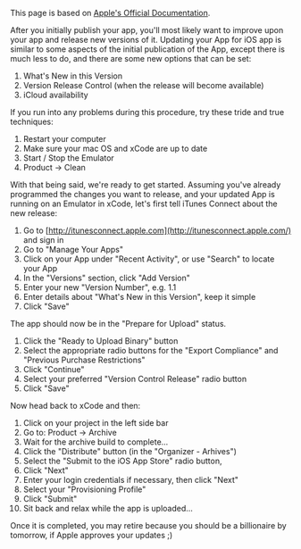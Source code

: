 This page is based on [Apple's Official Documentation](https://developer.apple.com/library/ios/documentation/LanguagesUtilities/Conceptual/iTunesConnect_Guide/Chapters/ReplacingYourAppWithANewVersion.html#//apple_ref/doc/uid/TP40011225-CH14).

After you initially publish your app, you'll most likely want to improve upon your app and release new versions of it. Updating your App for iOS app is similar to some aspects of the initial publication of the App, except there is much less to do, and there are some new options that can be set:

1. What's New in this Version
2. Version Release Control (when the release will become available)
3. iCloud availability

If you run into any problems during this procedure, try these tride and true techniques:

1. Restart your computer
2. Make sure your mac OS and xCode are up to date
3. Start / Stop the Emulator
4. Product -> Clean

With that being said, we're ready to get started. Assuming you've already programmed the changes you want to release, and your updated App is running on an Emulator in xCode, let's first tell iTunes Connect about the new release:

1. Go to [http://itunesconnect.apple.com](http://itunesconnect.apple.com/) and sign in
2. Go to "Manage Your Apps"
3. Click on your App under "Recent Activity", or use "Search" to locate your App
4. In the "Versions" section, click "Add Version"
5. Enter your new "Version Number", e.g. 1.1
6. Enter details about "What's New in this Version", keep it simple
7. Click "Save"

The app should now be in the "Prepare for Upload" status.

1. Click the "Ready to Upload Binary" button
2. Select the appropriate radio buttons for the "Export Compliance" and "Previous Purchase Restrictions"
3. Click "Continue"
4. Select your preferred "Version Control Release" radio button
5. Click "Save"

Now head back to xCode and then:

1. Click on your project in the left side bar
2. Go to: Product -> Archive
3. Wait for the archive build to complete...
4. Click the "Distribute" button (in the "Organizer - Arhives")
5. Select the "Submit to the iOS App Store" radio button,
6. Click "Next"
7. Enter your login credentials if necessary, then click "Next"
8. Select your "Provisioning Profile"
9. Click "Submit"
10. Sit back and relax while the app is uploaded...

Once it is completed, you may retire because you should be a billionaire by tomorrow, if Apple approves your updates ;)